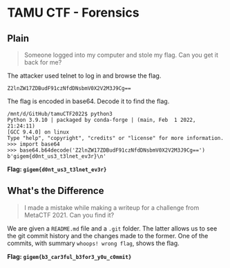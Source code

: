 # TAMU CTF - Forensics

## Plain

> Someone logged into my computer and stole my flag. Can you get it back for me?

The attacker used telnet to log in and browse the flag.

```text
Z2lnZW17ZDBudF91czNfdDNsbmV0X2V2M3J9Cg==
```

The flag is encoded in base64. Decode it to find the flag.

```text
/mnt/d/GitHub/tamuCTF2022$ python3
Python 3.9.10 | packaged by conda-forge | (main, Feb  1 2022, 21:24:11) 
[GCC 9.4.0] on linux
Type "help", "copyright", "credits" or "license" for more information.
>>> import base64
>>> base64.b64decode('Z2lnZW17ZDBudF91czNfdDNsbmV0X2V2M3J9Cg==')
b'gigem{d0nt_us3_t3lnet_ev3r}\n'
```

**Flag: `gigem{d0nt_us3_t3lnet_ev3r}`**

## What's the Difference

> I made a mistake while making a writeup for a challenge from MetaCTF 2021. Can you find it?

We are given a `README.md` file and a `.git` folder. The latter allows us to see the git commit history and the changes made to the former. One of the commits, with summary `whoops! wrong flag`, shows the flag.

**Flag: `gigem{b3_car3ful_b3for3_y0u_c0mmit}`**
